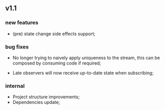## v1.1

### new features

-   (pre) state change side effects support;

### bug fixes

-   No longer trying to naively apply uniqueness to the stream, this can
be composed by consuming code if required;

-   Late observers will now receive up-to-date state when subscribing;

### internal

-   Project structure improvements;
-   Dependencies update;
